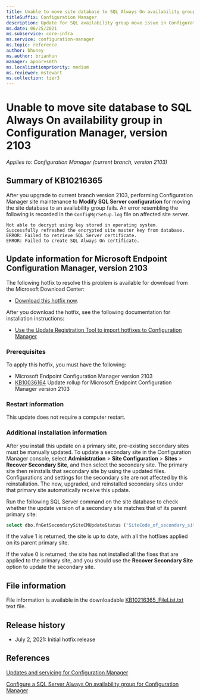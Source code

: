 ```yaml
---
title: Unable to move site database to SQL Always On availability group in Configuration Manager, version 2103
titleSuffix: Configuration Manager
description: Update for SQL availability group move issue in Configuration Manager 2103
ms.date: 06/25/2021
ms.subservice: core-infra
ms.service: configuration-manager
ms.topic: reference
author: bhuney
ms.author: brianhun
manager: apoorvseth
ms.localizationpriority: medium
ms.reviewer: mstewart
ms.collection: tier3
---
```


# Unable to move site database to SQL Always On availability group in Configuration Manager, version 2103

*Applies to: Configuration Manager (current branch, version 2103)*

## Summary of KB10216365

After you upgrade to current branch version 2103, performing Configuration Manager site maintenance to **Modify SQL Server configuration** for moving the site database to an availability group fails. An error resembling the following is recorded in the `ConfigMgrSetup.log` file on affected site server.

```text
Not able to decrypt using key stored in operating system.
Successfully refreshed the encrypted site master key from database.
ERROR: Failed to retrieve SQL Server certificate.
ERROR: Failed to create SQL Always On certificate.
```

## Update information for Microsoft Endpoint Configuration Manager, version 2103

The following hotfix to resolve this problem is available for download from the Microsoft Download Center:

- [Download this hotfix now](https://download.microsoft.com/download/d/f/9/df977979-a7a1-4d72-bbb0-b1ca24801e2c/KB10216365/CM2103-KB10216365.ConfigMgr.Update.exe).

After you download the hotfix, see the following documentation for installation instructions:

- [Use the Update Registration Tool to import hotfixes to Configuration Manager](../../core/servers/manage/use-the-update-registration-tool-to-import-hotfixes.md)

### Prerequisites

To apply this hotfix, you must have the following:

- Microsoft Endpoint Configuration Manager version 2103
- [KB10036164](./10036164.md) Update rollup for Microsoft Endpoint Configuration Manager version 2103

### Restart information

This update does not require a computer restart.

### Additional installation information

After you install this update on a primary site, pre-existing secondary sites must be manually updated. To update a secondary site in the Configuration Manager console, select **Administration** > **Site Configuration** > **Sites** >  **Recover Secondary Site**, and then select the secondary site. The primary site then reinstalls that secondary site by using the updated files. Configurations and settings for the secondary site are not affected by this reinstallation. The new, upgraded, and reinstalled secondary sites under that primary site automatically receive this update.

Run the following SQL Server command on the site database to check whether the update version of a secondary site matches that of its parent primary site:

```sql
select dbo.fnGetSecondarySiteCMUpdateStatus ('SiteCode_of_secondary_site')
```

If the value 1 is returned, the site is up to date, with all the hotfixes applied on its parent primary site.

If the value 0 is returned, the site has not installed all the fixes that are applied to the primary site, and you should use the **Recover Secondary Site** option to update the secondary site.

## File information

File information is available in the downloadable [KB10216365_FileList.txt](https://aka.ms/KB10216365_FileList) text file.

## Release history

- July 2, 2021: Initial hotfix release

## References

[Updates and servicing for Configuration Manager](../../core/servers/manage/updates.md)

[Configure a SQL Server Always On availability group for Configuration Manager](../../core/servers/deploy/configure/configure-aoag.md)